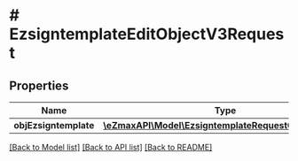 # # EzsigntemplateEditObjectV3Request

## Properties

Name | Type | Description | Notes
------------ | ------------- | ------------- | -------------
**objEzsigntemplate** | [**\eZmaxAPI\Model\EzsigntemplateRequestCompoundV3**](EzsigntemplateRequestCompoundV3.md) |  |

[[Back to Model list]](../../README.md#models) [[Back to API list]](../../README.md#endpoints) [[Back to README]](../../README.md)
